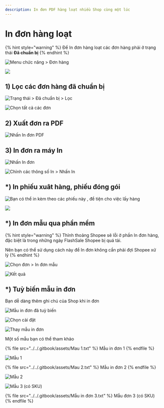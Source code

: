 ```yaml
---
description: In đơn PDF hàng loạt nhiều Shop cùng một lúc
---
```


# In đơn hàng loạt

{% hint style="warning" %}
Để In đơn hàng loạt các đơn hàng phải ở trạng thái **Đã chuẩn bị**
{% endhint %}

![Menu chức năng > Đơn hàng](<../../.gitbook/assets/image (53).png>)

![](<../../.gitbook/assets/image (10) (2).png>)

## 1) Lọc các đơn hàng đã chuẩn bị

![Trạng thái > Đã chuẩn bị > Lọc](<../../.gitbook/assets/image (55).png>)

![Chọn tất cả các đơn](<../../.gitbook/assets/image (56).png>)

## 2) Xuất đơn ra PDF

![Nhấn In đơn PDF](<../../.gitbook/assets/image (57).png>)

## 3) In đơn ra máy In

![Nhấn In đơn](<../../.gitbook/assets/image (58).png>)

![Chỉnh các thông số In > Nhấn In](<../../.gitbook/assets/image (59).png>)

## \*) In phiếu xuât hàng, phiếu đóng gói

![Bạn có thể in kèm theo các phiếu này , để tiện cho việc lấy hàng](<../../.gitbook/assets/image (177).png>)

![](<../../.gitbook/assets/image (176).png>)

## \*) In đơn mẫu qua phần mềm

{% hint style="warning" %}
Thỉnh thoảng Shopee sẽ lỗi ở phần In đơn hàng, đặc biệt là trong những ngày FlashSale Shopee bị quá tải.

Nên bạn có thể sử dụng cách này để In đơn không cần phải đợi Shopee xử lý
{% endhint %}

![Chọn đơn > In đơn mẫu](<../../.gitbook/assets/image (60).png>)

![Kết quả](<../../.gitbook/assets/image (62).png>)

## \*) Tuỳ biến mẫu in đơn

Bạn dễ dàng thêm ghi chú của Shop khi in đơn

![Mẫu in đơn đã tuỳ biến](<../../.gitbook/assets/image (198).png>)

![Chọn cài đặt](<../../.gitbook/assets/image (199).png>)

![Thay mẫu in đơn](<../../.gitbook/assets/image (200).png>)

Một số mẫu bạn có thể tham khảo

{% file src="../../.gitbook/assets/Mau 1.txt" %}
Mẫu in đơn 1
{% endfile %}

![Mẫu 1](<../../.gitbook/assets/image (201).png>)

{% file src="../../.gitbook/assets/Mau 2.txt" %}
Mẫu in đơn 2
{% endfile %}

![Mẫu 2](<../../.gitbook/assets/image (202).png>)

![Mẫu 3 (có SKU)](<../../.gitbook/assets/image (221).png>)

{% file src="../../.gitbook/assets/Mẫu in đơn 3.txt" %}
Mẫu đơn 3 (có SKU)
{% endfile %}
